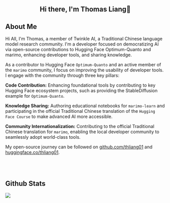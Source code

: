 ## <div align="center">Hi there, I'm Thomas Liang👋</div>  

## About Me

Hi All,  I'm Thomas, a member of Twinkle AI, a Traditional Chinese language model research community. I'm a developer focused on democratizing AI via open-source contributions to Hugging Face Optimum-Quanto and marimo, enhancing developer tools, and sharing knowledge.

As a contributor to Hugging Face `Optimum-Quanto` and an active member of the `marimo` community, I focus on improving the usability of developer tools. I engage with the community through three key pillars:

**Code Contribution:** Enhancing foundational tools by contributing to key Hugging Face ecosystem projects, such as providing the StableDiffusion example for `Optimum-Quanto`.

**Knowledge Sharing:** Authoring educational notebooks for `marimo-learn` and participating in the official Traditional Chinese translation of the `Hugging Face Course` to make advanced AI more accessible.

**Community Internationalization:** Contributing to the official Traditional Chinese translation for `marimo`, enabling the local developer community to seamlessly adopt world-class tools.

My open-source journey can be followed on [github.com/thliang01](https://github.com/thliang01) and [huggingface.co/thliang01](https://huggingface.co/thliang01).


<br/> 

<!--
## Connect with me  
<div align="center">
<a href="https://github.com/thliang01" target="_blank">
<img src=https://img.shields.io/badge/github-%2324292e.svg?&style=for-the-badge&logo=github&logoColor=white alt=github style="margin-bottom: 5px;" />
</a>
<a href="https://twitter.com/_thliang01" target="_blank">
<img src=https://img.shields.io/badge/twitter-%2300acee.svg?&style=for-the-badge&logo=twitter&logoColor=white alt=twitter style="margin-bottom: 5px;" />
</a>
<a href="https://linkedin.com/in/thliang01" target="_blank">
<img src=https://img.shields.io/badge/linkedin-%231E77B5.svg?&style=for-the-badge&logo=linkedin&logoColor=white alt=linkedin style="margin-bottom: 5px;" />
<!-- </a>
<a href="https://www.kaggle.com/thliang01" target="_blank">
<img src=https://img.shields.io/badge/kaggle-%2344BAE8.svg?&style=for-the-badge&logo=kaggle&logoColor=white alt=kaggle style="margin-bottom: 5px;" />
</a>   -->
</div>  

<br/>  

## Github Stats  
<img src="https://github-readme-stats.vercel.app/api?username=thliang01&show_icons=true&count_private=true&hide_border=true" align="left" />  

<!--<img src="https://github-readme-stats.vercel.app/api/top-langs/?username=thliang01&hide_border=true&layout=compact"/> -->
<br />

<br/>
